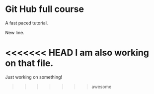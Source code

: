 # Git Hub full course

A fast paced tutorial.

New line.

<<<<<<< HEAD
I am also working on that file.
=======
Just working on something!
>>>>>>> awesome

